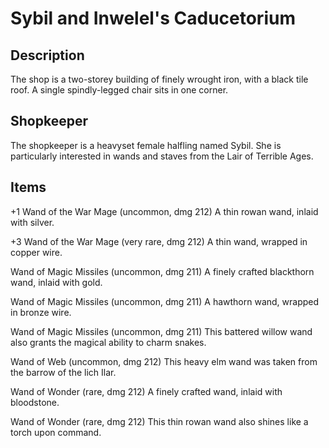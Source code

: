 # Sybil and Inwelel's Caducetorium

## Description	
The shop is a two-storey building of finely wrought iron, with a black tile roof. A single spindly-legged chair sits in one corner.

## Shopkeeper	
The shopkeeper is a heavyset female halfling named Sybil. She is particularly interested in wands and staves from the Lair of Terrible Ages.

## Items	
+1 Wand of the War Mage (uncommon, dmg 212)
A thin rowan wand, inlaid with silver.

+3 Wand of the War Mage (very rare, dmg 212)
A thin wand, wrapped in copper wire.

Wand of Magic Missiles (uncommon, dmg 211)
A finely crafted blackthorn wand, inlaid with gold.

Wand of Magic Missiles (uncommon, dmg 211)
A hawthorn wand, wrapped in bronze wire.

Wand of Magic Missiles (uncommon, dmg 211)
This battered willow wand also grants the magical ability to charm snakes.

Wand of Web (uncommon, dmg 212)
This heavy elm wand was taken from the barrow of the lich Ilar.

Wand of Wonder (rare, dmg 212)
A finely crafted wand, inlaid with bloodstone.

Wand of Wonder (rare, dmg 212)
This thin rowan wand also shines like a torch upon command.